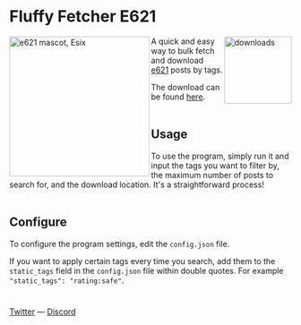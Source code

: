 # Fluffy Fetcher E621

[<img src="https://img.shields.io/github/downloads/DSTitan/Fluffy-Fetcher-E621/total?color=004996&label=Downloads&style=for-the-badge" width="120" align="right" alt="downloads">](https://github.com/DSTitan/Fluffy-Fetcher-E621/releases)

[<img src="https://media.discordapp.net/attachments/845764947928416297/1094852312838721546/Icon.png" width="250" align="left" alt="e621 mascot, Esix">](https://github.com/DSTitan/Fluffy-Fetcher-E621/releases)

A quick and easy way to bulk fetch and download [e621](https://e621.net) posts by tags.

The download can be found [here](https://github.com/DSTitan/Fluffy-Fetcher-E621/releases). <br/><br/>

## Usage

To use the program, simply run it and input the tags you want to filter by, the maximum number of posts to search for, and the download location. It's a straightforward process! <br/><br/>

## Configure

To configure the program settings, edit the `config.json` file.

If you want to apply certain tags every time you search, add them to the `static_tags` field in the `config.json` file within double quotes. For example `"static_tags": "rating:safe"`.

#

[Twitter](https://twitter.com/intent/follow?original_referer=https%3A%2F%2Fgithub.com%2Fdeathstormtitan&screen_name=deathstormtitan) — [Discord](https://discord.com/invite/j5pkCEff8P)
